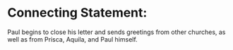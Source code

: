 # Connecting Statement:

Paul begins to close his letter and sends greetings from other churches, as well as from Prisca, Aquila, and Paul himself.